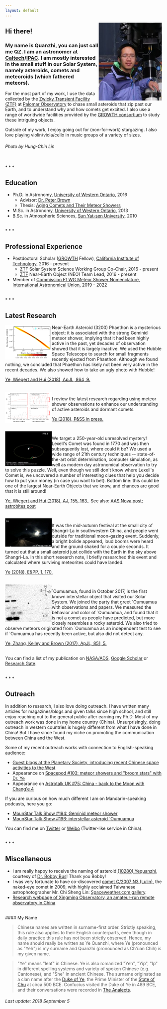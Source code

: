 ```yaml
---
layout: default
---
```


<img style="float: right;" src="imgs/me.jpg">

## Hi there!

### My name is Quanzhi, you can just call me QZ. I am an astronomer at [Caltech](http://www.caltech.edu/)/[IPAC](http://www.ipac.caltech.edu/). I am mostly interested in the small stuff in our Solar System, namely asteroids, comets and meteoroids (which fathered meteors).

For the most part of my work, I use the data collected by the [Zwicky Transient Facility (ZTF)](https://www.ztf.caltech.edu/) at [Palomar Observatory](http://www.astro.caltech.edu/palomar/homepage.html) to chase small asteroids that zip past our Earth, and to understand why and how comets get excited. I also use a range of worldwide facilities provided by the [GROWTH consortium](http://growth.caltech.edu/) to study these intriguing objects.

Outside of my work, I enjoy going out for (non-for-work) stargazing. I also love playing violin/viola/cello in music groups of a variety of sizes.

###### Photo by Hung-Chin Lin

<br>
* * *

## Education

* Ph.D. in Astronomy, [University of Western Ontario](http://www.uwo.ca/), 2016
    * Advisor: [Dr. Peter Brown](http://meteor.uwo.ca/~pbrown/)
    * Thesis: [Aging Comets and Their Meteor Showers](http://ir.lib.uwo.ca/etd/3903/)
* M.Sc. in Astronomy, [University of Western Ontario](http://www.uwo.ca/), 2013
* B.Sc. in Atmospheric Sciences, [Sun Yat-sen University](http://www.sysu.edu.cn/), 2010

<br>
* * *

## Professional Experience

* Postdoctoral Scholar ([GROWTH](http://growth.caltech.edu/) Fellow), [California Institute of Technology](http://www.caltech.edu/), 2016 - present
    * [ZTF](https://www.ztf.caltech.edu/) Solar System Science Working Group Co-Chair, 2016 - present
    * [ZTF](https://www.ztf.caltech.edu/) Near-Earth Object (NEO) Team Lead, 2016 - present
* Member of [Commission F1 WG Meteor Shower Nomenclature](https://www.iau.org/science/scientific_bodies/working_groups/276/members/), [International Astronomical Union](https://www.iau.org), 2019 - 2022

<br>
* * *

## Latest Research

<img style="float: left;" src="imgs/gem-hst.png" width="150">

Near-Earth Asteroid (3200) Phaethon is a mysterious object: it is associated with the strong Geminid meteor shower, implying that it had been highly active in the past, yet decades of observation showed that it is largely inactive. We used the Hubble Space Telescope to search for small fragments recently ejected from Phaethon. Although we found nothing, we concluded that Phaethon has likely not been very active in the recent decades. We also showed how to take an ugly photo with Hubble!

[Ye, Wiegert and Hui (2018), ApJL, 864, 9.](http://iopscience.iop.org/article/10.3847/2041-8213/aada46/meta)

<br>

<img style="float: left;" src="imgs/pss-review.png" width="150">

I review the latest research regarding using meteor shower observations to enhance our understanding of active asteroids and dormant comets.

[Ye (2018), P&SS in press.](https://www.sciencedirect.com/science/article/pii/S0032063317304518)

<br>

<img style="float: left;" src="imgs/lexell.png" width="150">

We target a 250-year-old unresolved mystery! Lexell's Comet was found in 1770 and was then subsequently lost, where could it be? We used a wide range of 21th century techniques -- state-of-the-art orbit determination, computer simulation, as well as modern day astronomical observation to try to solve this puzzle. Well, even though we still don't know where Lexell's Comet is, we uncovered a number of interesting clues that help you decide how to put your money (in case you want to bet). Bottom line: this could be one of the largest Near-Earth Objects that we know, and chances are good that it is still around!

[Ye, Wiegert and Hui (2018), AJ, 155, 163.](http://iopscience.iop.org/article/10.3847/1538-3881/aab1f6/meta). See also: [AAS Nova post](https://aasnova.org/2018/08/22/has-anyone-found-a-lost-comet/); [astrobites post](https://astrobites.org/2018/04/02/long-lost-comet/)

<br>

<img style="float: left;" src="imgs/shangri-la-bolide.png" width="150">

It was the mid-autumn festival at the small city of Shangri-La in southwestern China, and people went outside for traditional moon-gazing event. Suddenly, a bright bolide appeared, loud booms were heard and the ground shaked for a couple seconds. It turned out that a small asteroid just collide with the Earth in the sky above Shangri-La. In this short research note, I briefly researched this event and calculated where surviving meteorites could have landed.

[Ye (2018), E&PP, 1, 170.](http://www.eppcgs.org/article/id/6f94c7b1-15ec-4656-8c40-1d70a8b6d936?pageType=en)

<br>

<img style="float: left;" src="imgs/oumuamua.png" width="150">

\`Oumuamua, found in October 2017, is the first known interstellar object that visited our Solar System. We joined the party that greet \`Oumuamua with observations and papers. We measured the behavior and color of \`Oumuamua, and found that it is not a comet as people have predicted, but more closely resembles a rocky asteroid. We also tried to observe meteors originated from \`Oumuamua as an independent test to see if \`Oumuamua has recently been active, but also did not detect any.

[Ye, Zhang, Kelley and Brown (2017), ApJL, 851, 5.](http://iopscience.iop.org/article/10.3847/2041-8213/aa9a34/meta)

<br>You can find a list of my publication on [NASA/ADS](http://adsabs.harvard.edu/cgi-bin/nph-abs_connect?library&libname=Ye%27s+Refereed+Publication&libid=57e6ba2680), [Google Scholar](https://scholar.google.com/citations?user=F-w70dYAAAAJ&hl=en) or [Research Gate](https://www.researchgate.net/profile/Quan_Zhi_Ye).

<br>
* * *

## Outreach

In addition to research, I also love doing outreach. I have written many articles for magazines/blogs and given talks since high school, and still enjoy reaching out to the general public after earning my Ph.D. Most of my outreach work was done in my home country (China). Unsurprisingly, doing outreach in western countries is hugely different from what I have done in China! But I have since found my niche on promoting the communication between China and the West.

Some of my recent outreach works with connection to English-speaking audience:

* [Guest blogs at the Planetary Society, introducing recent Chinese space activities to the West](http://www.planetary.org/blogs/guest-blogs/?author_profile=325290428&topics=&dateType=firstPublicationDate&startDate=&endDate=)
* Appearance on [Spacepod #103: meteor showers and "broom stars" with Dr. Ye](https://www.listentospacepod.com/episodes/2017/7/16/103-meteor-showers-and-broom-stars-with-dr-ye)
* Appearance on [Astrotalk UK #75: China - back to the Moon with Chang'e 4](https://astrotalkuk.org/episode-75-china-back-to-the-moon-with-chang-e-4/)
    
If you are curious on how much different I am on Mandarin-speaking podcasts, here you go:

* [MounStar Talk Show #194: Geminid meteor shower](https://player.fm/series/series-106962/no194)
* [MounStar Talk Show #196: interstellar asteroid `Oumuamua](https://player.fm/series/series-106962/no196-oumuamua)

You can find me on [Twitter](https://twitter.com/Yeqzids) or [Weibo](https://www.weibo.com/1705147594) (Twitter-like service in China).

<br>
* * *

## Miscellaneous

* I am really happy to receive the naming of asteroid [(10280) Yequanzhi](https://ssd.jpl.nasa.gov/sbdb.cgi?sstr=10280;old=0;orb=1;cov=0;log=0;cad=0#orb), courtesy of [Dr. Bobby Bus](https://www.ifa.hawaii.edu/users/sjb/default/bus.shtml)! Thank you Bobby!
* I was very fortunate to have co-discovered [comet C/2007 N3 (Lulin)](https://en.wikipedia.org/wiki/Comet_Lulin), the naked-eye comet in 2009, with highly acclaimed Taiwanese astrophotographer Mr. Chi Sheng Lin: [Spaceweather.com gallery](http://www.spaceweather.com/comets/gallery_lulin.htm).
* [Research webpage of Xingming Observatory, an amateur-run remote observatory in China](http://www.astro.caltech.edu/~qye/xingming.html)

<br>
#### My Name

> Chinese names are written in surname-first order. Strictly speaking, this rule also applies to their English counterparts, even though in daily practice this rule has not been strictly observed. Hence, my name should really be written as Ye Quanzhi, where Ye (pronounced as "Yeh") is my surname and Quanzhi (pronounced as Ch'üan Chih) is my given name.

> "Ye" means "leaf" in Chinese. Ye is also romanized "Yeh", "Yip", "Ip" in different spelling systems and variety of spoken Chinese (e.g. Cantonese), and "She" in ancient Chinese. The surname originated as a clan name after the [Duke of Ye](https://en.wikipedia.org/wiki/Duke_of_Ye), the Prime Minister of the [State of Chu](https://en.wikipedia.org/wiki/Chu_(state)) at circa 500 BCE. Confucius visited the Duke of Ye in 489 BCE, and their conversations were recorded in [The Analects](https://ctext.org/analects/zi-lu). 

###### Last update: 2018 September 5

